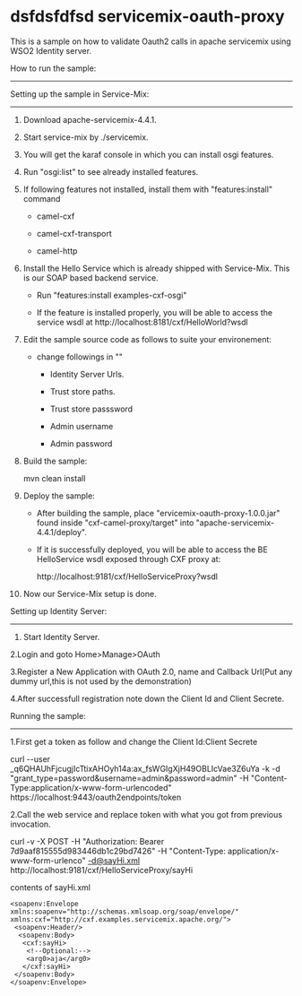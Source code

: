 
dsfdsfdfsd
servicemix-oauth-proxy
======================

This is a sample on how to validate Oauth2 calls in apache servicemix using WSO2 Identity server.

How to run the sample:

----------------------
Setting up the sample in Service-Mix:

-------------------------------------

1. Download apache-servicemix-4.4.1.



2. Start service-mix by ./servicemix.



3. You will get the karaf console in which you can install osgi features.



4. Run "osgi:list" to see already installed features.



5. If following features not installed, install them with "features:install" command

	- camel-cxf

	- camel-cxf-transport

	- camel-http



6. Install the Hello Service which is already shipped with Service-Mix. This is our SOAP based backend service.

	- Run "features:install examples-cxf-osgi"

	- If the feature is installed properly, you will be able to access the service wsdl at http://localhost:8181/cxf/HelloWorld?wsdl



7. Edit the sample source code as follows to suite your environement:

	- change followings in ""

		- Identity Server Urls.

		- Trust store paths.

		- Trust store passsword

        - Admin username

        - Admin password



8. Build the sample:

	mvn clean install



9. Deploy the sample:

	- After building the sample, place "ervicemix-oauth-proxy-1.0.0.jar" found inside "cxf-camel-proxy/target" into "apache-servicemix-4.4.1/deploy".

	- If it is successfully deployed, you will be able to access the BE HelloService wsdl exposed through CXF proxy at:

		http://localhost:9181/cxf/HelloServiceProxy?wsdl



10. Now our Service-Mix setup is done.



Setting up Identity Server:

---------------------------



1. Start Identity Server.

2.Login and goto Home>Manage>OAuth

3.Register a New Application with OAuth 2.0, name and Callback Url(Put any dummy url,this is not used by the demonstration)

4.After successfull registration note down the Client Id and Client Secrete.



Running the sample:

-------------------



1.First get a token as follow and change the Client Id:Client Secrete

   curl --user _q6QHAUhFjcugjIcTtixAHOyh14a:ax_fsWGIgXjH49OBLIcVae3Z6uYa  -k -d "grant_type=password&username=admin&password=admin" -H "Content-Type:application/x-www-form-urlencoded" https://localhost:9443/oauth2endpoints/token





2.Call the web service and replace token with what you got from previous invocation.

   curl -v -X POST -H "Authorization: Bearer 7d9aaf815555d983446db1c29bd7426" -H "Content-Type: application/x-www-form-urlenco"  -d@sayHi.xml http://localhost:9181/cxf/HelloServiceProxy/sayHi





contents of sayHi.xml

    <soapenv:Envelope xmlns:soapenv="http://schemas.xmlsoap.org/soap/envelope/" xmlns:cxf="http://cxf.examples.servicemix.apache.org/">
     <soapenv:Header/>
      <soapenv:Body>
       <cxf:sayHi>
        <!--Optional:-->
        <arg0>aja</arg0>
       </cxf:sayHi>
     </soapenv:Body>
    </soapenv:Envelope>
